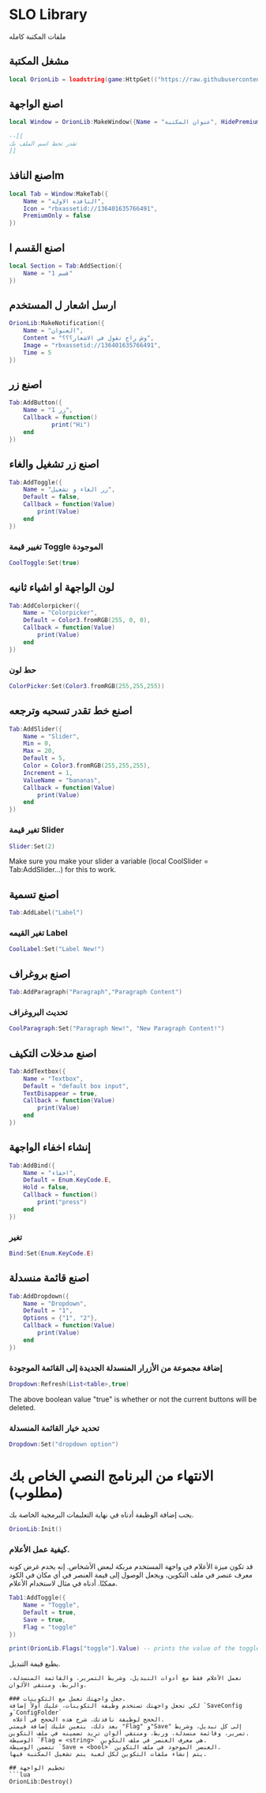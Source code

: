 # SLO Library
ملفات المكتبة كامله

## مشغل المكتبة
```lua
local OrionLib = loadstring(game:HttpGet(("https://raw.githubusercontent.com/S2EXE/Gui-/refs/heads/main/S2%20Library.txt")))()

```



## اصنع الواجهة
```lua
local Window = OrionLib:MakeWindow({Name = "عنوان المكتبة", HidePremium = false, SaveConfig = true, ConfigFolder = "ملف"})

--[[
تقدر تحط اسم الملف بك
]]

```



## اصنع النافذm
```lua
local Tab = Window:MakeTab({
	Name = "النافذه الاولة",
	Icon = "rbxassetid://136401635766491",
	PremiumOnly = false
})

```
## اصنع القسم ا
```lua
local Section = Tab:AddSection({
	Name = "قسم 1"
})

```


## ارسل اشعار ل المستخدم
```lua
OrionLib:MakeNotification({
	Name = "العنوان",
	Content = "وش راح تقول في الاشعار؟؟؟",
	Image = "rbxassetid://136401635766491",
	Time = 5
})

```



## اصنع زر
```lua
Tab:AddButton({
	Name = "زر 1",
	Callback = function()
      		print("Hi")
  	end    
})

```


## اصنع زر تشغيل والغاء
```lua
Tab:AddToggle({
	Name = "زر الغاء و تشغيل",
	Default = false,
	Callback = function(Value)
		print(Value)
	end    
})

```

### تغيير قيمة Toggle الموجودة
```lua
CoolToggle:Set(true)

```



## لون الواجهة او اشياء ثانيه
```lua
Tab:AddColorpicker({
	Name = "Colorpicker",
	Default = Color3.fromRGB(255, 0, 0),
	Callback = function(Value)
		print(Value)
	end	  
})

```

### حط لون
```lua
ColorPicker:Set(Color3.fromRGB(255,255,255))

```


## اصنع خط تقدر تسحبه وترجعه
```lua
Tab:AddSlider({
	Name = "Slider",
	Min = 0,
	Max = 20,
	Default = 5,
	Color = Color3.fromRGB(255,255,255),
	Increment = 1,
	ValueName = "bananas",
	Callback = function(Value)
		print(Value)
	end    
})

```

### تغير قيمة Slider
```lua
Slider:Set(2)

```
Make sure you make your slider a variable (local CoolSlider = Tab:AddSlider...) for this to work.


## اصنع تسمية
```lua
Tab:AddLabel("Label")

```

### تغير القيمه Label
```lua
CoolLabel:Set("Label New!")

```


## اصنع بروغراف
```lua
Tab:AddParagraph("Paragraph","Paragraph Content")

```

### تحديث البروغراف
```lua
CoolParagraph:Set("Paragraph New!", "New Paragraph Content!")

```


## اصنع مدخلات التكيف
```lua
Tab:AddTextbox({
	Name = "Textbox",
	Default = "default box input",
	TextDisappear = true,
	Callback = function(Value)
		print(Value)
	end	  
})

```


## إنشاء اخفاء الواجهة
```lua
Tab:AddBind({
	Name = "اخفاء",
	Default = Enum.KeyCode.E,
	Hold = false,
	Callback = function()
		print("press")
	end    
})

```

### تغير 
```lua
Bind:Set(Enum.KeyCode.E)

```


## اصنع قائمة منسدلة
```lua
Tab:AddDropdown({
	Name = "Dropdown",
	Default = "1",
	Options = {"1", "2"},
	Callback = function(Value)
		print(Value)
	end    
})

```

### إضافة مجموعة من الأزرار المنسدلة الجديدة إلى القائمة الموجودة
```lua
Dropdown:Refresh(List<table>,true)

```

The above boolean value "true" is whether or not the current buttons will be deleted.
### تحديد خيار القائمة المنسدلة
```lua
Dropdown:Set("dropdown option")

```

# الانتهاء من البرنامج النصي الخاص بك (مطلوب)
يجب إضافة الوظيفة أدناه في نهاية التعليمات البرمجية الخاصة بك.
```lua
OrionLib:Init()

```

### كيفية عمل الأعلام.
قد تكون ميزة الأعلام في واجهة المستخدم مربكة لبعض الأشخاص. إنه يخدم غرض كونه معرف عنصر في ملف التكوين، ويجعل الوصول إلى قيمة العنصر في أي مكان في الكود ممكنًا.
أدناه في مثال لاستخدام الأعلام.
```lua
Tab1:AddToggle({
    Name = "Toggle",
    Default = true,
    Save = true,
    Flag = "toggle"
})

print(OrionLib.Flags["toggle"].Value) -- prints the value of the toggle.

```
يطبع قيمة التبديل.

```
تعمل الأعلام فقط مع أدوات التبديل، وشريط التمرير، والقائمة المنسدلة، والربط، ومنتقي الألوان.

### جعل واجهتك تعمل مع التكوينات.
لكي تجعل واجهتك تستخدم وظيفة التكوينات، عليك أولاً إضافة `SaveConfig و`ConfigFolder`  
 الحجج لوظيفة نافذتك. شرح هذه الحجج في أعلاه.
بعد ذلك، يتعين عليك إضافة قيمتي "Flag" و"Save" إلى كل تبديل، وشريط تمرير، وقائمة منسدلة، وربط، ومنتقي ألوان تريد تضمينه في ملف التكوين.
الوسيطة `Flag = <string>` هي معرف العنصر في ملف التكوين.
تتضمن الوسيطة `Save = <bool>` العنصر الموجود في ملف التكوين.
يتم إنشاء ملفات التكوين لكل لعبة يتم تشغيل المكتبة فيها.

## تحطيم الواجهة
```lua
OrionLib:Destroy()

```

